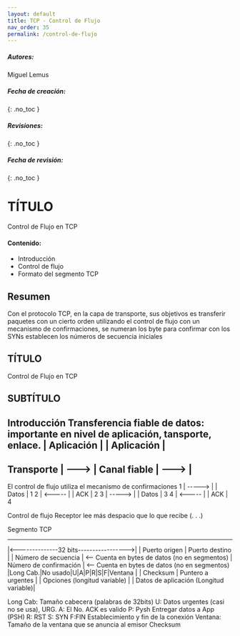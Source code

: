 ```yaml
---
layout: default
title: TCP - Control de Flujo
nav_order: 35
permalink: /control-de-flujo
---
```

##### **Autores:**
Miguel Lemus


##### **Fecha de creación:** 
{: .no_toc }

##### **Revisiones:** 
{: .no_toc }

##### **Fecha de revisión:** 
{: .no_toc }

# TÍTULO
Control de Flujo en TCP

#### Contenido:
  * Introducción
  * Control de flujo
  * Formato del segmento TCP

## Resumen
Con el protocolo TCP, en la capa de transporte, sus objetivos es transferir paquetes con un cierto orden utilizando el control de flujo con un mecanismo de confirmaciones, se numeran los byte para confirmar con los SYNs establecen los números de secuencia iniciales 


## TÍTULO
Control de Flujo en TCP

## SUBTÍTULO
Introducción
Transferencia fiable de datos: importante en nivel de aplicación, tansporte, enlace.
           | Aplicación |                     | Aplicación |
----------------------------------------------------------------------------------------
Transporte        |   --->  | Canal fiable | --->   |
----------------------------------------------------------------------------------------
El control de flujo utiliza el mecanismo de confirmaciones
    1 | -----> | 
      | Datos  | 1
    2 | <----- |
      |   ACK  | 2
    3 | -----> |
      | Datos  | 3
    4 | <----- |
      |   ACK  | 4
      
Control de flujo 
Receptor lee más despacio que lo que recibe (. . .)

Segmento TCP
  __________________________________________
  |<--------------32 bits----------------->|
  |   Puerto origen  | Puerto destino      |
  |         Número de secuencia            |  <-- Cuenta en bytes de datos (no en segmentos)
  |        Número de confirmación          |  <-- Cuenta en bytes de datos (no en segmentos)  
  |Long Cab.|No usado|U|A|P|R|S|F|Ventana  |
  | Checksum         | Puntero a urgentes  |
  |     Opciones (longitud variable)       |
  | Datos de aplicación (Longitud variable)|
  
Long Cab: Tamaño cabecera (palabras de 32bits)
U: Datos urgentes (casi no se usa), URG.
A: El No. ACK es valido
P: Pysh Entregar datos a App (PSH)
R: RST S: SYN F:FIN Establecimiento y fin de la conexión
Ventana: Tamaño de la ventana que se anuncia al emisor
Checksum
